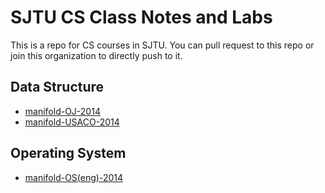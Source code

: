 # SJTU CS Class Notes and Labs

This is a repo for CS courses in SJTU.
You can pull request to this repo or join this organization to directly push to it.


## Data Structure
* [manifold-OJ-2014](https://github.com/mayesheng/SJTU_OJ)
* [manifold-USACO-2014](https://github.com/mayesheng/USACO)

## Operating System
* [manifold-OS(eng)-2014](https://github.com/mayesheng/CS356-Operating-System-Project)


